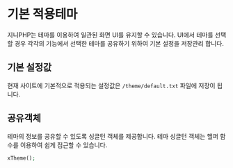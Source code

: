# 기본 적용테마
지니PHP는 테마를 이용하여 일관된 화면 UI를 유지할 수 있습니다. UI에서 테마를 선택할 경우 각각의 기능에서 선택한 테마를 공유하기 위하여 기본 설정을 저장관리 합니다.

## 기본 설정값
현재 사이트에 기본적으로 적용되는 설정값은 `/theme/default.txt` 파일에 저장이 됩니다.

## 공유객체
테마의 정보를 공유할 수 있도록 싱글턴 객체를 제공합니다. 테마 싱글턴 객체는 헬퍼 함수를 이용하여 쉽게 접근할 수 있습니다.

```php
xTheme();
```
